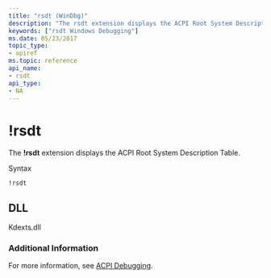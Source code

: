 ```yaml
---
title: "rsdt (WinDbg)"
description: "The rsdt extension displays the ACPI Root System Description Table."
keywords: ["rsdt Windows Debugging"]
ms.date: 05/23/2017
topic_type:
- apiref
ms.topic: reference
api_name:
- rsdt
api_type:
- NA
---
```


# !rsdt


The **!rsdt** extension displays the ACPI Root System Description Table.

Syntax

```dbgcmd
!rsdt 
```

## <span id="ddk__rsdt_dbg"></span><span id="DDK__RSDT_DBG"></span>


## DLL

Kdexts.dll

### Additional Information

For more information, see [ACPI Debugging](../debugger/acpi-debugging.md).

 

 






